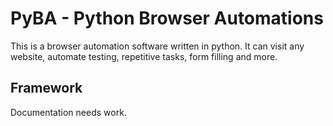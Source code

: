 # PyBA - Python Browser Automations

This is a browser automation software written in python. It can visit any website, automate testing, repetitive tasks, form filling and more.

## Framework

Documentation needs work.